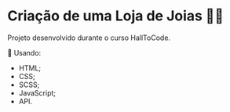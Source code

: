 # Criação de uma Loja de Joias 💍💎

Projeto desenvolvido durante o curso HallToCode.

📑 Usando:</br>
- HTML; </br>
- CSS;</br>
- SCSS;</br>
- JavaScript;</br>
- API.</br>


 
